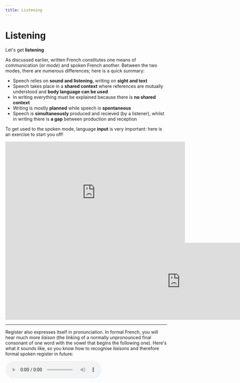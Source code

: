 ```yaml
---
title: Listening
---
```


<h1>Listening</h1>
<p>Let's get <strong>listening</strong></p>

<p>As discussed earlier, written French constitutes one means of communication (or <i>mode</i>) and spoken French another. Between the two modes, there are numerous differences; here is a quick summary: </p>
<ul>
  <li>Speech relies on <strong>sound and listening</strong>, writing on <strong>sight and text</strong></li>
  <li>Speech takes place in a <strong>shared context</strong> where references are mutually understood and <strong>body language can be used</strong></li>
  <li>In writing everything must be explained because there is <strong>no shared context</strong></li>
  <li>Writing is mostly <strong>planned</strong> while speech is <strong>spontaneous</strong></li>
  <li>Speech is <strong>simultaneously</strong> produced and recieved (by a listener), whilst in writing there is <strong>a gap</strong> between production and reception</li>
</ul>

<p>To get used to the spoken mode, language <strong>input</strong> is very important: here is an exercise to start you off!</p>
<iframe width="560" height="315" src="https://www.youtube.com/embed/PpYjB0Jxt5s" title="YouTube video player" frameborder="0" allow="accelerometer; autoplay; clipboard-write; encrypted-media; gyroscope; picture-in-picture" allowfullscreen></iframe>
<iframe src="https://h5p.org/h5p/embed/1240658" width="1090" height="240" frameborder="0" allowfullscreen="allowfullscreen" allow="geolocation *; microphone *; camera *; midi *; encrypted-media *" title="Fill in the blanks! (Phone call)"></iframe><script src="https://h5p.org/sites/all/modules/h5p/library/js/h5p-resizer.js" charset="UTF-8"></script>

<hr>
<p>Register also expresses itself in pronunciation. In formal French, you will hear much more <i>liaison</i> (the linking of a normally unpronounced final consonant of one word with the vowel that begins the following one). Here's what it sounds like, so you know how to recognise <i>liaisons</i> and therefore formal spoken register in future:</p>
<audio controls>
  <source src="https://github.com/ollyfafu/SML5202-2021-Final/main/audio/Record%20(online-voice-recorder.com).mp3" type="audio/mpeg">
  Your browser does not support the audio tag.
</audio>

